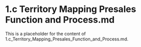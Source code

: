 # 1.c Territory Mapping Presales Function and Process.md

This is a placeholder for the content of 1.c_Territory_Mapping_Presales_Function_and_Process.md.